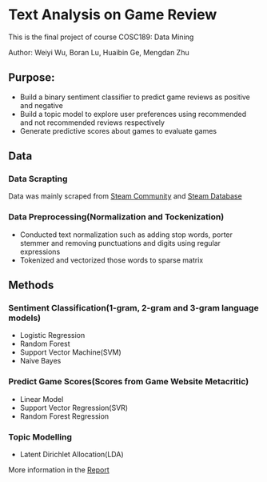 # Text Analysis on Game Review
This is the final project of course COSC189: Data Mining


Author: Weiyi Wu, Boran Lu, Huaibin Ge, Mengdan Zhu

## Purpose:
* Build a binary sentiment classifier to predict game reviews as positive and negative
* Build a topic model to explore user preferences using recommended and not recommended reviews respectively
* Generate predictive scores about games to evaluate games
## Data
### Data Scrapting
Data was mainly scraped from [Steam Community](https://steamcommunity.com/app) and [Steam Database](https://steamdb.info/graph/)
### Data Preprocessing(Normalization and Tockenization)
* Conducted text normalization such as adding stop words, porter stemmer and removing punctuations and digits using regular expressions
* Tokenized and vectorized those words to sparse matrix
## Methods
### Sentiment Classification(1-gram, 2-gram and 3-gram language models)
* Logistic Regression
* Random Forest
* Support Vector Machine(SVM)
* Naive Bayes
### Predict Game Scores(Scores from Game Website Metacritic)
* Linear Model
* Support Vector Regression(SVR)
* Random Forest Regression
### Topic Modelling
* Latent Dirichlet Allocation(LDA)

More information in the [Report](https://github.com/HuaibinGE/Text-Analysis-on-Game-Review/blob/master/Final%20Report.pdf)
